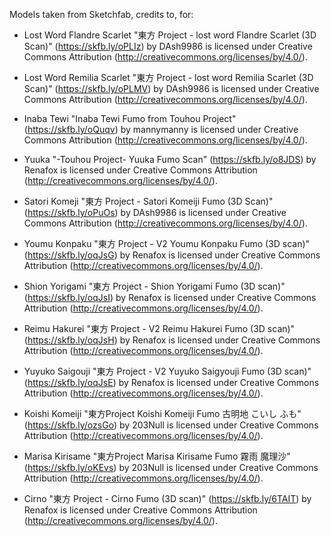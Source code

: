 ﻿Models taken from Sketchfab, credits to, for:

- Lost Word Flandre Scarlet "東方 Project - lost word Flandre Scarlet (3D Scan)" (https://skfb.ly/oPLIz) by DAsh9986 is licensed under Creative Commons Attribution (http://creativecommons.org/licenses/by/4.0/).

- Lost Word Remilia Scarlet "東方 Project - lost word Remilia Scarlet (3D Scan)" (https://skfb.ly/oPLMV) by DAsh9986 is licensed under Creative Commons Attribution (http://creativecommons.org/licenses/by/4.0/).

- Inaba Tewi "Inaba Tewi Fumo from Touhou Project" (https://skfb.ly/oQuqv) by mannymanny is licensed under Creative Commons Attribution (http://creativecommons.org/licenses/by/4.0/).

- Yuuka "-Touhou Project- Yuuka Fumo Scan" (https://skfb.ly/o8JDS) by Renafox is licensed under Creative Commons Attribution (http://creativecommons.org/licenses/by/4.0/).

- Satori Komeji "東方 Project - Satori Komeiji Fumo (3D Scan)" (https://skfb.ly/oPuOs) by DAsh9986 is licensed under Creative Commons Attribution (http://creativecommons.org/licenses/by/4.0/).

- Youmu Konpaku "東方 Project - V2 Youmu Konpaku Fumo (3D scan)" (https://skfb.ly/oqJsG) by Renafox is licensed under Creative Commons Attribution (http://creativecommons.org/licenses/by/4.0/).

- Shion Yorigami "東方 Project - Shion Yorigami Fumo (3D scan)" (https://skfb.ly/oqJsI) by Renafox is licensed under Creative Commons Attribution (http://creativecommons.org/licenses/by/4.0/).

- Reimu Hakurei "東方 Project - V2 Reimu Hakurei Fumo (3D scan)" (https://skfb.ly/oqJsH) by Renafox is licensed under Creative Commons Attribution (http://creativecommons.org/licenses/by/4.0/).

- Yuyuko Saigouji "東方 Project - V2 Yuyuko Saigyouji Fumo (3D scan)" (https://skfb.ly/oqJsE) by Renafox is licensed under Creative Commons Attribution (http://creativecommons.org/licenses/by/4.0/).

- Koishi Komeiji "東方Project Koishi Komeiji Fumo 古明地 こいし ふも" (https://skfb.ly/ozsGo) by 203Null is licensed under Creative Commons Attribution (http://creativecommons.org/licenses/by/4.0/).

- Marisa Kirisame "東方Project Marisa Kirisame Fumo 霧雨 魔理沙" (https://skfb.ly/oKEvs) by 203Null is licensed under Creative Commons Attribution (http://creativecommons.org/licenses/by/4.0/).

- Cirno "東方 Project - Cirno Fumo (3D scan)" (https://skfb.ly/6TAIT) by Renafox is licensed under Creative Commons Attribution (http://creativecommons.org/licenses/by/4.0/).